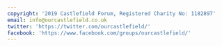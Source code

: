 ```yaml
---
copyright: '2019 Castlefield Forum, Registered Charity No: 1182897'
email: info@ourcastlefield.co.uk
twitter: 'https://twitter.com/ourcastlefield/'
facebook: 'https://www.facebook.com/groups/ourcastlefield/'
---
```



